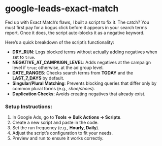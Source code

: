 # google-leads-exact-match
Fed up with Exact Match’s flaws, I built a script to fix it. The catch? You must first pay for a bogus click before it appears in your search terms report. Once it does, the script auto-blocks it as a negative keyword.

Here’s a quick breakdown of the script’s functionality:  

- **DRY_RUN**: Logs blocked terms without actually adding negatives when set to `true`.  
- **NEGATIVE_AT_CAMPAIGN_LEVEL**: Adds negatives at the campaign level if `true`; otherwise, at the ad group level.  
- **DATE_RANGES**: Checks search terms from **TODAY** and the **LAST_7_DAYS** by default.  
- **Singular/Plural Matching**: Prevents blocking queries that differ only by common plural forms (e.g., *shoe/shoes*).  
- **Duplication Checks**: Avoids creating negatives that already exist.  

### Setup Instructions:  
1. In Google Ads, go to **Tools → Bulk Actions → Scripts**.  
2. Create a new script and paste in the code.  
3. Set the run frequency (e.g., **Hourly, Daily**).  
4. Adjust the script’s configuration to fit your needs.  
5. Preview and run to ensure it works correctly.
